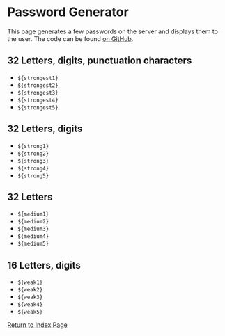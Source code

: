 # Password Generator
This page generates a few passwords on the server and displays them to the user.
The code can be found [on GitHub](https://github.com/HimbeerserverDE/www.himbeerserver.de/blob/main/himbeerserver/usr/lib/cgi-bin/password_generator.lua).

## 32 Letters, digits, punctuation characters
* `${strongest1}`
* `${strongest2}`
* `${strongest3}`
* `${strongest4}`
* `${strongest5}`

## 32 Letters, digits
* `${strong1}`
* `${strong2}`
* `${strong3}`
* `${strong4}`
* `${strong5}`

## 32 Letters
* `${medium1}`
* `${medium2}`
* `${medium3}`
* `${medium4}`
* `${medium5}`

## 16 Letters, digits
* `${weak1}`
* `${weak2}`
* `${weak3}`
* `${weak4}`
* `${weak5}`

[Return to Index Page](/)
